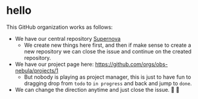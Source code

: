 # hello

This GitHub organization works as follows:

* We have our central repository [Supernova](https://github.com/obs-nebula/supernova)
  * We create new things here first, and then if make sense to create a new repository we can close the issue and continue on the created repository.
* We have our project page here: https://github.com/orgs/obs-nebula/projects/1
  * But nobody is playing as project manager, this is just to have fun to dragging drop from `todo` to `in progress` and back and jump to `done`.
* We can change the direction anytime and just close the issue. :metal: :angel:
